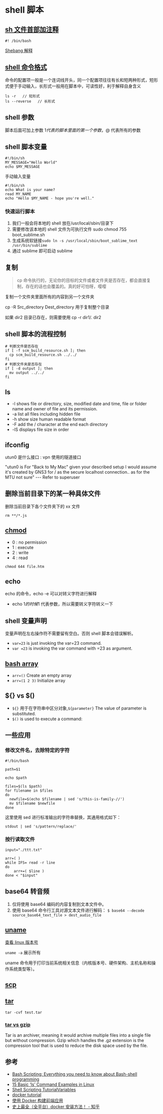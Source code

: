 # shell 脚本

## [sh 文件首部加注释](https://stackoverflow.com/questions/8967902/why-do-you-need-to-put-bin-bash-at-the-beginning-of-a-script-file)

`#! /bin/bash`

[Shebang 解释](https://zh.wikipedia.org/wiki/Shebang)

## [shell 命令格式](https://wangdoc.com/bash/grammar.html#%E5%91%BD%E4%BB%A4%E6%A0%BC%E5%BC%8F)

命令的配置项一般是一个连词线开头，同一个配置项往往有长和短两种形式，短形式便于手动输入，长形式一般用在脚本中，可读性好，利于解释自身含义

```shell
ls -r   // 短形式
ls --reverse   // 长形式
```

## shell 参数

脚本后面可加上参数 $1 代表的脚本里面的第一个参数，$@ 代表所有的参数

## shell 脚本变量

```shell
#!/bin/sh
MY_MESSAGE="Hello World"
echo $MY_MESSAGE
```

手动输入变量

```shell
#!/bin/sh
echo What is your name?
read MY_NAME
echo "Hello $MY_NAME - hope you're well."
```

### 快速运行脚本

1. 我们一般会将本地的 shell 放在/usr/local/sbin/目录下
2. 需要修改该本地的 shell 文件为可执行文件
   sudo chmod 755 boot_sublime.sh
3. 生成系统软链接`sudo ln -s /usr/local/sbin/boot_sublime_text /usr/bin/sublime`
4. 通过 sublime 即可启动 sublime

## 复制

> cp 命令执行的，无论你的目标的文件或者文件夹是否存在，都会直接复制，存在的话也会覆盖的。真的好可怕呀，嘤嘤

复制一个文件夹里面所有的内容到另一个文件夹

cp -R Src_directory Dest_directory 用于复制整个目录

如果 dir2 目录已存在，则需要使用
cp -r dir1/. dir2

## shell 脚本的流程控制

```shell
# 判断文件是否存在
if [ -f scm_build_resource.sh ]; then
  cp scm_build_resource.sh ../../
fi
# 判断文件夹是否存在
if [ -d output ]; then
  mv output ../../
fi
```

## ls

- -l shows file or directory, size, modified date and time, file or folder name and owner of file and its permission.
- -a list all files including hidden file
- -h show size human readable format
- -F add the / character at the end each directory
- -lS displays file size in order

## ifconfig

utun0 是什么接口 : vpn 使用的隧道接口

"utun0 is For "Back to My Mac" given your described setup I would assume it's created by GNS3 for / as the secure localhost connection.. as for the MTU not sure" --- Refer to superuser

## 删除当前目录下的某一种具体文件

删除当前目录下各个文件夹下的 xx 文件

```shell
rm **/*.js
```

## [chmod](https://www.computerhope.com/unix/uchmod.htm)

- 0 : no permission
- 1 : execute
- 2 : write
- 4 : read

```shell
chmod 644 file.htm
```

## echo

echo 的命令，echo -e 可以对转义字符进行解释

- echo $1 的时候$1 代表参数，所以需要转义字符转义一下

## shell 变量声明

变量声明在左右操作符不需要留有空白。否则 shell 脚本会错误解析。

- `var=23` is just invoking the var=23 command.
- `var =23` is invoking the var command with =23 as argument.

## [bash array](https://opensource.com/article/18/5/you-dont-know-bash-intro-bash-arrays)

- `arr=()` Create an empty array
- `arr=(1 2 3)` Initialize array

## ${} vs $()

- `${}` 用于在字符串中区分对象,`${parameter}` The value of parameter is substituted.
- `$()` is used to execute a command:

## 一些应用

### 修改文件名，去除特定的字符

```shell
#!/bin/bash

path=$1

echo $path

files=$(ls $path)
for filename in $files
do
  newfile=$(echo $filename | sed 's/this-is-family-//')
  mv $filename $newfile
done
```

这里使用 sed 进行标准输出的字符串替换，其通用格式如下：

`stdout | sed 's/pattern/replace/'`

### 按行读取文件

```shell
input="./ttt.txt"

arr=( )
while IFS= read -r line
do
    arr+=( $line )
done < "$input"
```

## base64 转音频

1. 仅将使用 base64 编码的内容复制到文本文件中。
2. 使用 base64 命令行工具对源文本文件进行解码：
   `$ base64 --decode source_base64_text_file > dest_audio_file`

## [uname](https://man.linuxde.net/uname)

[查看 linux 版本号](https://www.qiancheng.me/post/coding/show-linux-issue-version)

`uname -a` 展示所有

uname 命令用于打印当前系统相关信息（内核版本号、硬件架构、主机名称和操作系统类型等）。

## [scp](https://gravitational.com/blog/scp-familiar-simple-insecure-slow/)

## [tar](https://www.interserver.net/tips/kb/use-tar-command-linux-examples/)

`tar -cvf test.tar`

### [tar vs gzip](http://www.differencebetween.net/technology/difference-between-gzip-and-tar/)

Tar is an archiver, meaning it would archive multiple files into a single file but without compression. Gzip which handles the .gz extension is the compression tool that is used to reduce the disk space used by the file.

## 参考

- [Bash Scripting: Everything you need to know about Bash-shell programming](https://itnext.io/bash-scripting-everything-you-need-to-know-about-bash-shell-programming-cd08595f2fba)
- [15 Basic ‘ls’ Command Examples in Linux](https://www.tecmint.com/15-basic-ls-command-examples-in-linux/)
- [Shell Scripting TutorialVariables ](https://www.shellscript.sh/variables1.html)
- [docker tutorial](https://www.tutorialspoint.com/docker/installing_docker_on_linux.htm)
- [使用 Docker 构建前端应用](https://zhuanlan.zhihu.com/p/39241059)
- [史上最全（全平台）docker 安装方法！ - 知乎](https://zhuanlan.zhihu.com/p/54147784)

